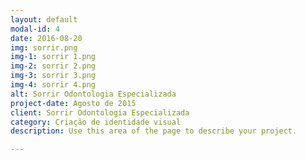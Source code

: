 ```yaml
---
layout: default
modal-id: 4
date: 2016-08-20
img: sorrir.png
img-1: sorrir 1.png
img-2: sorrir 2.png
img-3: sorrir 3.png
img-4: sorrir 4.png
alt: Sorrir Odontologia Especializada
project-date: Agosto de 2015
client: Sorrir Odontologia Especializada
category: Criação de identidade visual
description: Use this area of the page to describe your project.

---
```

